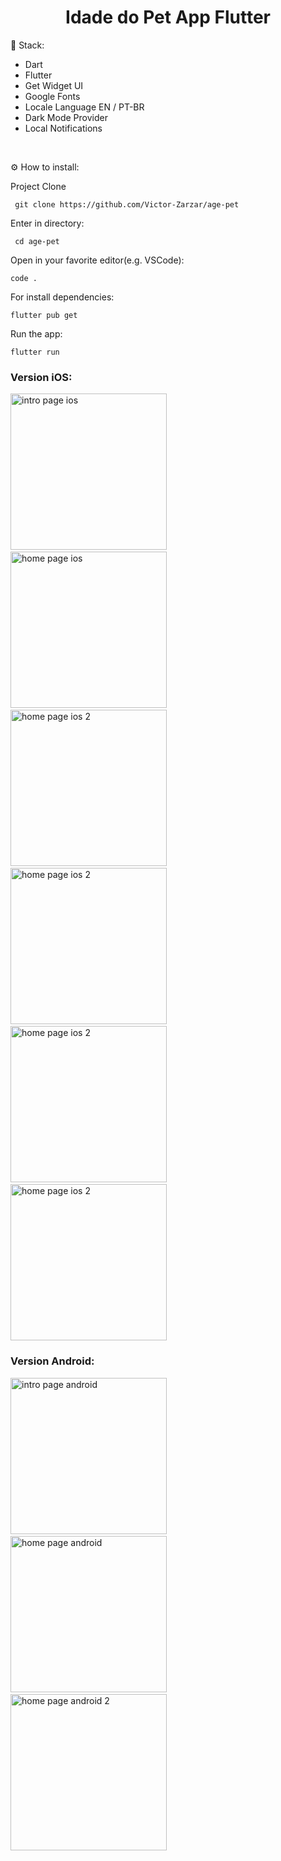 <h1 align="center" id="header">
 Idade do Pet App Flutter
</h1>

🤖 Stack:

- Dart
- Flutter
- Get Widget UI
- Google Fonts
- Locale Language EN / PT-BR
- Dark Mode Provider
- Local Notifications

<br />

⚙️ How to install:

Project Clone

     git clone https://github.com/Victor-Zarzar/age-pet

Enter in directory:

     cd age-pet

Open in your favorite editor(e.g. VSCode):

    code .

For install dependencies:

    flutter pub get

Run the app:
   
    flutter run


### Version iOS:

<img src="assets/intropageios.png" alt="intro page ios" width="250"> &nbsp; &nbsp; &nbsp; <img src="assets/homepageios.png" alt="home page ios" width="250"> &nbsp; &nbsp; &nbsp; <img src="assets/homepageios2.png" alt="home page ios 2" width="250"> &nbsp; &nbsp; &nbsp; <img src="assets/darkmodeios.png" alt="home page ios 2" width="250"> &nbsp; &nbsp; &nbsp; <img src="assets/aboutios.png" alt="home page ios 2" width="250">
&nbsp; &nbsp; &nbsp; <img src="assets/catios.png" alt="home page ios 2" width="250"> 

### Version Android:

<img src="assets/intropageandroid.png" alt="intro page android" width="250"> &nbsp; &nbsp; &nbsp; <img src="assets/homepageandroid.png" alt="home page android" width="250"> &nbsp; &nbsp; &nbsp; <img src="assets/homepageandroid2.png" alt="home page android 2" width="250">